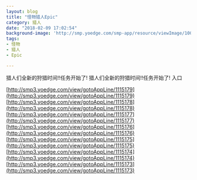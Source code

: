 ```yaml
---
layout: blog
title: "怪物猎人Epic"
category: 猎人
date: "2018-02-09 17:02:54"
background-image: 'http://smp.yoedge.com/smp-app/resource/viewImage/1004006appline.png'
tags:
- 怪物
- 猎人
- Epic

---
```

猎人们全新的狩猎时间!!任务开始了!
猎人们全新的狩猎时间!!任务开始了!
入口

[http://smp3.yoedge.com/view/gotoAppLine/1115179](http://smp3.yoedge.com/view/gotoAppLine/1115179)
[http://smp3.yoedge.com/view/gotoAppLine/1115178](http://smp3.yoedge.com/view/gotoAppLine/1115178)
[http://smp3.yoedge.com/view/gotoAppLine/1115177](http://smp3.yoedge.com/view/gotoAppLine/1115177)
[http://smp3.yoedge.com/view/gotoAppLine/1115176](http://smp3.yoedge.com/view/gotoAppLine/1115176)
[http://smp3.yoedge.com/view/gotoAppLine/1115175](http://smp3.yoedge.com/view/gotoAppLine/1115175)
[http://smp3.yoedge.com/view/gotoAppLine/1115174](http://smp3.yoedge.com/view/gotoAppLine/1115174)
[http://smp3.yoedge.com/view/gotoAppLine/1115173](http://smp3.yoedge.com/view/gotoAppLine/1115173)

        
